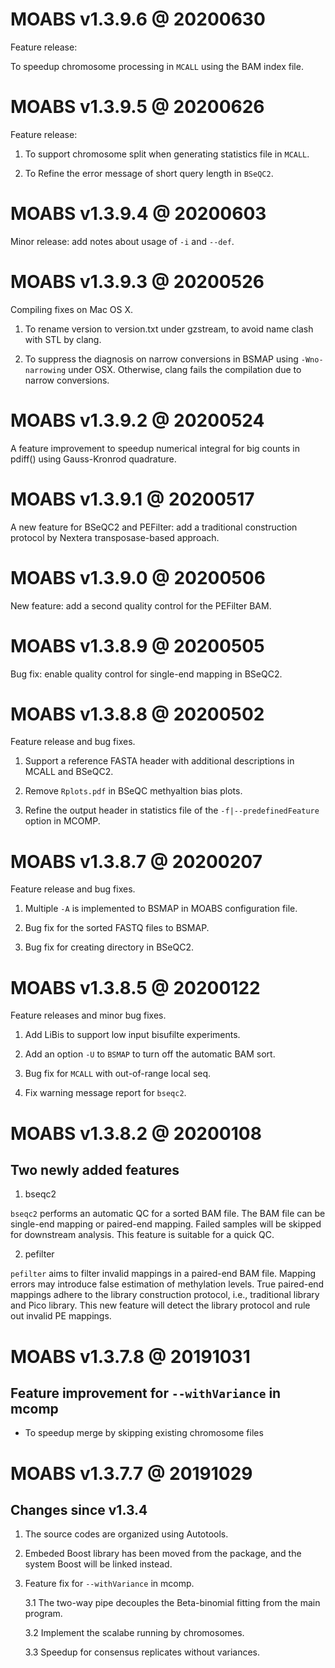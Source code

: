 # MOABS v1.3.9.6 @ 20200630

Feature release:

To speedup chromosome processing in `MCALL` using the BAM index file.

# MOABS v1.3.9.5 @ 20200626

Feature release:

1. To support chromosome split when generating statistics file in `MCALL`.

2. To Refine the error message of short query length in `BSeQC2`.

# MOABS v1.3.9.4 @ 20200603

Minor release: add notes about usage of `-i` and `--def`.

# MOABS v1.3.9.3 @ 20200526

Compiling fixes on Mac OS X.

1. To rename version to version.txt under gzstream, to avoid name clash with STL by clang.

2. To suppress the diagnosis on narrow conversions in BSMAP using `-Wno-narrowing` under OSX. Otherwise, clang fails the compilation due to narrow conversions.

# MOABS v1.3.9.2 @ 20200524

A feature improvement to speedup numerical integral for big counts in pdiff() using Gauss-Kronrod quadrature.

# MOABS v1.3.9.1 @ 20200517

A new feature for BSeQC2 and PEFilter: add a traditional construction protocol by Nextera transposase-based approach.

# MOABS v1.3.9.0 @ 20200506

New feature: add a second quality control for the PEFilter BAM.

# MOABS v1.3.8.9 @ 20200505

Bug fix: enable quality control for single-end mapping in BSeQC2.

# MOABS v1.3.8.8 @ 20200502

Feature release and bug fixes.

1. Support a reference FASTA header with additional descriptions in MCALL and BSeQC2.

2. Remove `Rplots.pdf` in BSeQC methyaltion bias plots.

3. Refine the output header in statistics file of the `-f|--predefinedFeature` option in MCOMP.

# MOABS v1.3.8.7 @ 20200207

Feature release and bug fixes.

1. Multiple `-A` is implemented to BSMAP in MOABS configuration file.

2. Bug fix for the sorted FASTQ files to BSMAP.

3. Bug fix for creating directory in BSeQC2.

# MOABS v1.3.8.5 @ 20200122

Feature releases and minor bug fixes.

1. Add LiBis to support low input bisufilte experiments.

2. Add an option `-U` to `BSMAP` to turn off the automatic BAM sort.

3. Bug fix for `MCALL` with out-of-range local seq.

4. Fix warning message report for `bseqc2`.

# MOABS v1.3.8.2 @ 20200108

## Two newly added features

1. bseqc2

`bseqc2` performs an automatic QC for a sorted BAM file. The BAM file can be
single-end mapping or paired-end mapping. Failed samples will be skipped for
downstream analysis. This feature is suitable for a quick QC.

2. pefilter

`pefilter` aims to filter invalid mappings in a paired-end BAM file. Mapping
errors may introduce false estimation of methylation levels. True paired-end
mappings adhere to the library construction protocol, i.e., traditional library
and Pico library. This new feature will detect the library protocol and rule
out invalid PE mappings.

# MOABS v1.3.7.8 @ 20191031

## Feature improvement for `--withVariance` in mcomp

- To speedup merge by skipping existing chromosome files

# MOABS v1.3.7.7 @ 20191029

## Changes since v1.3.4

1. The source codes are organized using Autotools.

2. Embeded Boost library has been moved from the package, and the system Boost will be linked instead.

3. Feature fix for `--withVariance` in mcomp.

    3.1 The two-way pipe decouples the Beta-binomial fitting from the main program.

    3.2 Implement the scalabe running by chromosomes.

    3.3 Speedup for consensus replicates without variances.

